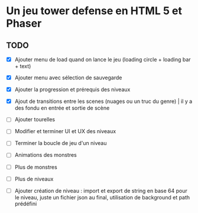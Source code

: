 # Un jeu tower defense en HTML 5 et Phaser

## TODO

- [X] Ajouter menu de load quand on lance le jeu (loading circle + loading bar + text)
- [X] Ajouter menu avec sélection de sauvegarde
- [X] Ajouter la progression et prérequis des niveaux
- [X] Ajout de transitions entre les scenes (nuages ou un truc du genre) | il y a des fondu en entrée et sortie de scène 

- [ ] Ajouter tourelles
- [ ] Modifier et terminer UI et UX des niveaux
- [ ] Terminer la boucle de jeu d'un niveau

- [ ] Animations des monstres
- [ ] Plus de monstres
- [ ] Plus de niveaux

- [ ] Ajouter création de niveau : import et export de string en base 64 pour le niveau, juste un fichier json au final, utilisation de background et path prédéfini